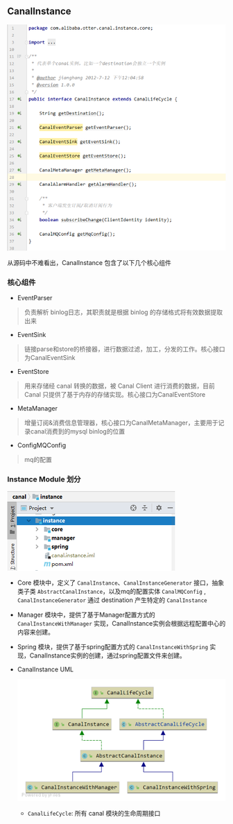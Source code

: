 ## CanalInstance

![CanalInstance Class](images/CanalInstance%20Class.png)

从源码中不难看出，CanalInstance 包含了以下几个核心组件

### 核心组件

* EventParser
> 负责解析 binlog日志，其职责就是根据 binlog 的存储格式将有效数据提取出来
* EventSink
> 链接parse和store的桥接器，进行数据过滤，加工，分发的工作。核心接口为CanalEventSink
* EventStore
> 用来存储经 canal 转换的数据，被 Canal Client 进行消费的数据，目前 Canal 只提供了基于内存的存储实现。核心接口为CanalEventStore
* MetaManager
> 增量订阅&消费信息管理器，核心接口为CanalMetaManager，主要用于记录canal消费到的mysql binlog的位置
* ConfigMQConfig 
> mq的配置
>

### Instance Module 划分

![CanalInstance Modules](images/CanalInstance%20Modules.png)

* Core 模块中，定义了 `CanalInstance`、`CanalInstanceGenerator` 接口，抽象类子类 `AbstractCanalInstance`，以及mq的配置实体 `CanalMQConfig` , `CanalInstanceGenerator` 通过 destination 产生特定的 `CanalInstance`
* Manager 模块中，提供了基于Manager配置方式的 `CanalInstanceWithManager` 实现，CanalInstance实例会根据远程配置中心的内容来创建。
* Spring 模块，提供了基于spring配置方式的 `CanalInstanceWithSpring` 实现，CanalInstance实例的创建，通过spring配置文件来创建。

* CanalInstance UML

    ![CanalInstance UML](images/CanalInstance%20UML.png)

    * `CanalLifeCycle`: 所有 canal 模块的生命周期接口